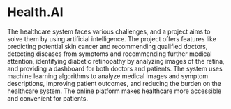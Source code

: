 # Health.AI

The healthcare system faces various challenges, and a project aims to solve them by using artificial intelligence. The project offers features like predicting potential skin cancer and recommending qualified doctors, detecting diseases from symptoms and recommending further medical attention, identifying diabetic retinopathy by analyzing images of the retina, and providing a dashboard for both doctors and patients. The system uses machine learning algorithms to analyze medical images and symptom descriptions, improving patient outcomes, and reducing the burden on the healthcare system. The online platform makes healthcare more accessible and convenient for patients.
